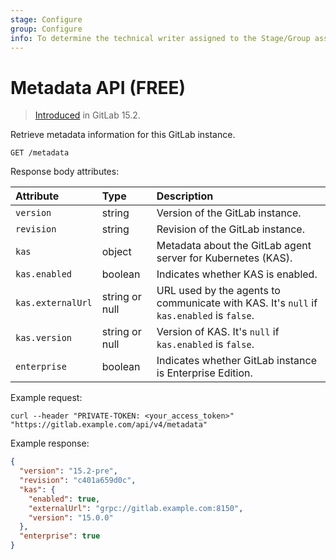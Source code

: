 ```yaml
---
stage: Configure
group: Configure
info: To determine the technical writer assigned to the Stage/Group associated with this page, see https://about.gitlab.com/handbook/product/ux/technical-writing/#assignments
---
```


# Metadata API **(FREE)**

> [Introduced](https://gitlab.com/gitlab-org/gitlab/-/issues/357032) in GitLab 15.2.

Retrieve metadata information for this GitLab instance.

```plaintext
GET /metadata
```

Response body attributes:

| Attribute         | Type           | Description                                                                              |
|:------------------|:---------------|:-----------------------------------------------------------------------------------------|
| `version`         | string         | Version of the GitLab instance.                                                          |
| `revision`        | string         | Revision of the GitLab instance.                                                         |
| `kas`             | object         | Metadata about the GitLab agent server for Kubernetes (KAS).                             |
| `kas.enabled`     | boolean        | Indicates whether KAS is enabled.                                                        |
| `kas.externalUrl` | string or null | URL used by the agents to communicate with KAS. It's `null` if `kas.enabled` is `false`. |
| `kas.version`     | string or null | Version of KAS. It's `null` if `kas.enabled` is `false`.                                 |
| `enterprise`      | boolean        | Indicates whether GitLab instance is Enterprise Edition.                                 |

Example request:

```shell
curl --header "PRIVATE-TOKEN: <your_access_token>" "https://gitlab.example.com/api/v4/metadata"
```

Example response:

```json
{
  "version": "15.2-pre",
  "revision": "c401a659d0c",
  "kas": {
    "enabled": true,
    "externalUrl": "grpc://gitlab.example.com:8150",
    "version": "15.0.0"
  },
  "enterprise": true
}
```
